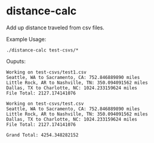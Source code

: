 distance-calc
=============

Add up distance traveled from csv files.

Example Usage:

	./distance-calc test-csvs/*

Ouputs:

	Working on test-csvs/test1.csv
	Seattle, WA to Sacramento, CA: 752.846889890 miles
	Little Rock, AR to Nashville, TN: 350.094091562 miles
	Dallas, TX to Charlotte, NC: 1024.233159624 miles
	File Total: 2127.174141076

	Working on test-csvs/test.csv
	Seattle, WA to Sacramento, CA: 752.846889890 miles
	Little Rock, AR to Nashville, TN: 350.094091562 miles
	Dallas, TX to Charlotte, NC: 1024.233159624 miles
	File Total: 2127.174141076

	Grand Total: 4254.348282152
